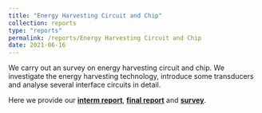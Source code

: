 ```yaml
---
title: "Energy Harvesting Circuit and Chip"
collection: reports
type: "reports"
permalink: /reports/Energy Harvesting Circuit and Chip
date: 2021-06-16
---
```


We carry out an survey on energy harvesting circuit and chip. We investigate the energy harvesting technology, introduce some transducers and analyse several interface circuits in detail.

Here we provide our **[interm report](pdfs/energy%20harvesting%20circuit%20and%20chip%20interm%20report.pdf)**, **[final report](pdfs/energy%20harvesting%20circuit%20and%20chip%20final%20report.pdf)** and **[survey](pdfs/energy%20harvesting%20circuit%20and%20chip%20survey.pdf)**.